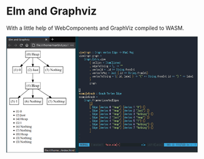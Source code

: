 # Elm and Graphviz

With a little help of WebComponents and GraphViz compiled to WASM.

![Screenshot](https://github.com/Janiczek/elm-and-graphviz/raw/master/screenshot.png)
